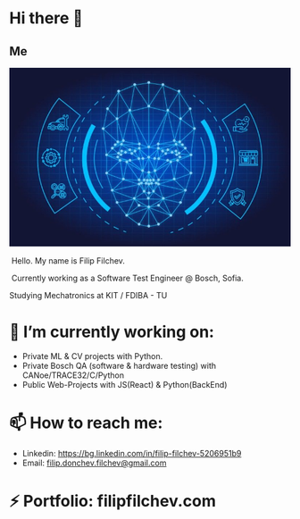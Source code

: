 # Hi there 👋

## Me

![ML](./img1.jpeg "My Image")

​ Hello. My name is Filip Filchev.

​ Currently working as a Software Test Engineer @ Bosch, Sofia.
  
  Studying Mechatronics at KIT / FDIBA - TU 

# 🔭 I’m currently working on:
- Private ML & CV projects with Python.
- Private Bosch QA (software & hardware testing) with CANoe/TRACE32/C/Python
- Public Web-Projects with JS(React) & Python(BackEnd)
  
# 📫 How to reach me: 
- Linkedin: https://bg.linkedin.com/in/filip-filchev-5206951b9
- Email: filip.donchev.filchev@gmail.com
  
# ⚡ Portfolio: filipfilchev.com

